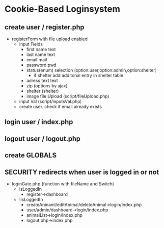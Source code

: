 # Cookie-Based Loginsystem


## create user / register.php
-   registerForm with file upload enabled
    -   input Fields
        -   first name text
        -   last name   text
        -   email   mail
        -   password    pwd
        -   status(enum) selection (option:user,option:admin,option:shelter)
            -   if shelter add additonal entry in shelter table
        -   adress text text
        -   zip (options by ajax)
        -   shelter (shelter)
        -   image file Upload (script/fileUpload.php)
    -   input Val (script/inputsVal.php)
    - create user. check if email already exists


## login user / index.php
<!-- -   create Session -->
<!-- -   if cookies allowed und no cookies -> setCookie Long lived, store sessionID of current Session into it. (function) -->
<!-- -   store sessionID in DB (function) -->


## logout user / logout.php
<!-- -   destroy session / delete entry in login table -->
<!-- -   return Markup-> after 3000ms redirect to landingpage (root/index.php) -->


## create GLOBALS
<!-- -   isUSER, isADMIN, isSHELTER -->

## SECURITY redirects when user is logged in or not
-   loginGate.php (function with fileName and Switch)
    <!-- -   check is cookie is set and get found in database -->
    -   isLoggedIn
        <!-- -   loginpage->dashboard -->
        -   register->dashboard
    -   !isLoggedIn
        -   createAninaml/editAnimal/deleteAnimal->login/index.php
        -   user/admin/dashboard->login/index.php
        -   animalList->login/index.php
        -   logout.php->index.php

